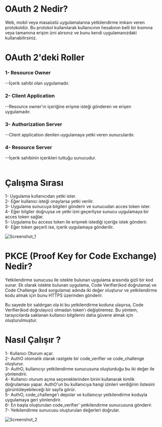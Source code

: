 
# OAuth 2 Nedir? 

Web, mobil veya masaüstü uygulamalarına yetkilendirme imkanı veren protokoldür. 
Bu protokol kullanılarak kullanıcının hesabının belli bir kısmına veya tamamına erişim izni alırsınız ve bunu kendi uygulamanızdaki kullanabilirsiniz. 

# OAuth 2'deki Roller
 <h3>1- Resource Owner</h3>
  
 --İçerik sahibi olan uygulamadır. 
  
 <h3>2- Client Application</h3>
--Resource owner'ın içeriğine erişme isteği gönderen ve erişen uygulamadır.
<h3>3- Authorization Server</h3>
--Client application denilen uygulamaya yetki veren sunuculardır.
<h3>4- Resource Server</h3>
--İçerik sahibinin içerikleri tuttuğu sunucudur. <br><br>

# Çalışma Sırası 

1- Uygulama kullanıcıdan yetki ister. <br>
2- Eğer kullanıcı isteği onaylarsa yetki verilir. <br>
3- Uygulama sunucuya bilgileri gönderir ve sunucudan acces token ister. <br>
4- Eğer bilgiler doğruysa ve yetki izni geçerliyse sunucu uygulamaya bir acces token sağlar.<br>
5- Uygulama bu access token ile erişmek istediği içeriğe istek gönderir.<br>
6- Eğer token geçerli ise, içerik uygulamaya gönderilir. <br>

![Screenshot_1](https://github.com/denizbineklioglu/TurkcellGY/assets/76698070/52106cf7-e40c-4f26-9daa-72bf4388811f)

# PKCE (Proof Key for Code Exchange) Nedir?


Yetkilendirme sunucusu ile istekte bulunan uygulama arasında gizli bir kod sunar. Ek olarak istekte bulunan uygulama, Code Verifier(kod doğrulama) ve Code Challenge (kod sorgulama) adında iki değer oluşturur ve yetkilendirme kodu almak için bunu HTTPS üzerinden gönderir. 

Bu sayede bir saldırgan ola ki bu yetkilendirme koduna ulaşırsa, Code Verifier(kod doğrulayıcı) olmadan token'ı değiştiremez.
Bu yöntem, tarayıcılarda saklanan kullanıcı bilgilerini daha güvene almak için oluşturulmuştur. 

# Nasıl Çalışır ?

1- Kullanıcı Oturum açar. <br>
2- AuthO otomatik olarak rastgele bir code_verifier ve code_challenge oluşturur.<br>
3- AuthO, kullanıcıyı yetkilendirme sunucusuna oluşturduğu bu iki değer ile yönlendirir.<br>
4- Kullanıcı oturum açma seçeneklerinden birini kullanarak kimlik doğrulaması yapar. AuthO'un bu kullanıcıya hangi izinleri verdiğinin listesini görüntüleyebileceği bir sayfa görür. <br>
5- AuthO, code_challenge'ı depolar ve kullanıcıyı yetkilendirme koduyla uygulamaya geri yönlendirir.<br> 
6- En başta oluşturulan code_verifier' yetkilendirme sunucusuna gönderir. <br>
7- Yetkilendirme sunucusu oluşturulan değerleri doğrular. <br>

![Screenshot_2](https://github.com/denizbineklioglu/TurkcellGY/assets/76698070/63b2da8b-96b5-41ba-9867-24b39e23eb79)
